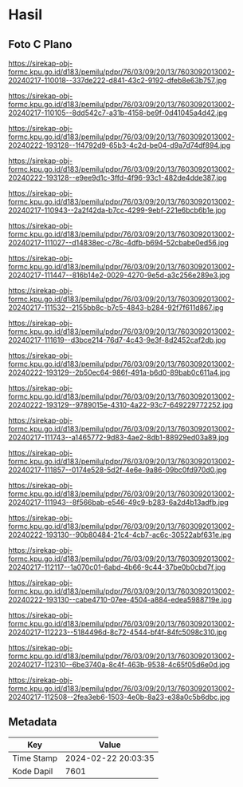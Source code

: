 # Hasil

## Foto C Plano

https://sirekap-obj-formc.kpu.go.id/d183/pemilu/pdpr/76/03/09/20/13/7603092013002-20240217-110018--337de222-d841-43c2-9192-dfeb8e63b757.jpg

https://sirekap-obj-formc.kpu.go.id/d183/pemilu/pdpr/76/03/09/20/13/7603092013002-20240217-110105--8dd542c7-a31b-4158-be9f-0d41045a4d42.jpg

https://sirekap-obj-formc.kpu.go.id/d183/pemilu/pdpr/76/03/09/20/13/7603092013002-20240222-193128--1f4792d9-65b3-4c2d-be04-d9a7d74df894.jpg

https://sirekap-obj-formc.kpu.go.id/d183/pemilu/pdpr/76/03/09/20/13/7603092013002-20240222-193128--e9ee9d1c-3ffd-4f96-93c1-482de4dde387.jpg

https://sirekap-obj-formc.kpu.go.id/d183/pemilu/pdpr/76/03/09/20/13/7603092013002-20240217-110943--2a2f42da-b7cc-4299-9ebf-221e6bcb6b1e.jpg

https://sirekap-obj-formc.kpu.go.id/d183/pemilu/pdpr/76/03/09/20/13/7603092013002-20240217-111027--d14838ec-c78c-4dfb-b694-52cbabe0ed56.jpg

https://sirekap-obj-formc.kpu.go.id/d183/pemilu/pdpr/76/03/09/20/13/7603092013002-20240217-111447--816b14e2-0029-4270-9e5d-a3c256e289e3.jpg

https://sirekap-obj-formc.kpu.go.id/d183/pemilu/pdpr/76/03/09/20/13/7603092013002-20240217-111532--2155bb8c-b7c5-4843-b284-92f7f611d867.jpg

https://sirekap-obj-formc.kpu.go.id/d183/pemilu/pdpr/76/03/09/20/13/7603092013002-20240217-111619--d3bce214-76d7-4c43-9e3f-8d2452caf2db.jpg

https://sirekap-obj-formc.kpu.go.id/d183/pemilu/pdpr/76/03/09/20/13/7603092013002-20240222-193129--2b50ec64-986f-491a-b6d0-89bab0c611a4.jpg

https://sirekap-obj-formc.kpu.go.id/d183/pemilu/pdpr/76/03/09/20/13/7603092013002-20240222-193129--9789015e-4310-4a22-93c7-649229772252.jpg

https://sirekap-obj-formc.kpu.go.id/d183/pemilu/pdpr/76/03/09/20/13/7603092013002-20240217-111743--a1465772-9d83-4ae2-8db1-88929ed03a89.jpg

https://sirekap-obj-formc.kpu.go.id/d183/pemilu/pdpr/76/03/09/20/13/7603092013002-20240217-111857--0174e528-5d2f-4e6e-9a86-09bc0fd970d0.jpg

https://sirekap-obj-formc.kpu.go.id/d183/pemilu/pdpr/76/03/09/20/13/7603092013002-20240217-111943--8f566bab-e546-49c9-b283-6a2d4b13adfb.jpg

https://sirekap-obj-formc.kpu.go.id/d183/pemilu/pdpr/76/03/09/20/13/7603092013002-20240222-193130--90b80484-21c4-4cb7-ac6c-30522abf631e.jpg

https://sirekap-obj-formc.kpu.go.id/d183/pemilu/pdpr/76/03/09/20/13/7603092013002-20240217-112117--1a070c01-6abd-4b66-9c44-37be0b0cbd7f.jpg

https://sirekap-obj-formc.kpu.go.id/d183/pemilu/pdpr/76/03/09/20/13/7603092013002-20240222-193130--cabe4710-07ee-4504-a884-edea5988719e.jpg

https://sirekap-obj-formc.kpu.go.id/d183/pemilu/pdpr/76/03/09/20/13/7603092013002-20240217-112223--5184496d-8c72-4544-bf4f-84fc5098c310.jpg

https://sirekap-obj-formc.kpu.go.id/d183/pemilu/pdpr/76/03/09/20/13/7603092013002-20240217-112310--6be3740a-8c4f-463b-9538-4c65f05d6e0d.jpg

https://sirekap-obj-formc.kpu.go.id/d183/pemilu/pdpr/76/03/09/20/13/7603092013002-20240217-112508--2fea3eb6-1503-4e0b-8a23-e38a0c5b6dbc.jpg


## Metadata

| Key        | Value               |
| ---------- | ------------------- |
| Time Stamp | 2024-02-22 20:03:35 |
| Kode Dapil | 7601                |



